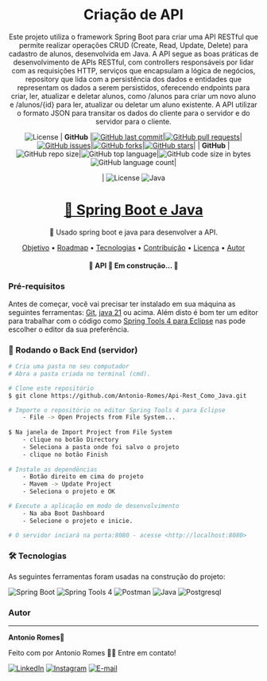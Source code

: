 
<h1 align="center">Criação de API </h1>
<p align="center">Este projeto utiliza o framework Spring Boot para criar uma API RESTful que permite realizar operações CRUD (Create, Read, Update, Delete) para cadastro de alunos, desenvolvida em Java. A API segue as boas práticas de desenvolvimento de APIs RESTful, com controllers responsáveis por lidar com as requisições HTTP, serviços que encapsulam a lógica de negócios, repository que lida com a persistência dos dados e entidades que representam os dados a serem persistidos, oferecendo endpoints para criar, ler, atualizar e deletar alunos, como /alunos para criar um novo aluno e /alunos/{id} para ler, atualizar ou deletar um aluno existente. A API utilizar o formato JSON para transitar os dados do cliente para o servidor e do servidor para o cliente.</p>

 <div align="center">
	 
![License](https://img.shields.io/badge/license-MIT-blue.svg)
|  **GitHub**     |[![GitHub last commit](https://img.shields.io/github/last-commit/Antonio-Romes/Api-Rest_Como_Java)](https://github.com/Spring-Boot-Framework/Spring-Boot-Application-Template/commits/master)|[![GitHub pull requests](https://img.shields.io/github/issues-pr-raw/Spring-Boot-Framework/Spring-Boot-Application-Template)](https://github.com/Spring-Boot-Framework/Spring-Boot-Application-Template/pulls)|[![GitHub issues](https://img.shields.io/github/issues/Spring-Boot-Framework/Spring-Boot-Application-Template)](https://github.com/Spring-Boot-Framework/Spring-Boot-Application-Template/issues)|[![GitHub forks](https://img.shields.io/github/forks/Spring-Boot-Framework/Spring-Boot-Application-Template)](https://github.com/Spring-Boot-Framework/Spring-Boot-Application-Template/network)|[![GitHub stars](https://img.shields.io/github/stars/Spring-Boot-Framework/Spring-Boot-Application-Template)](https://github.com/Spring-Boot-Framework/Spring-Boot-Application-Template/stargazers)|
|  **GitHub**     |![GitHub repo size](https://img.shields.io/github/repo-size/Antonio-Romes/Api-Rest_Como_Java)|![GitHub top language](https://img.shields.io/github/languages/top/Antonio-Romes/Api-Rest_Como_Java.svg)|![GitHub code size in bytes](https://img.shields.io/github/languages/code-size/Antonio-Romes/Api-Rest_Como_Java) ![GitHub language count](https://img.shields.io/github/languages/count/Antonio-Romes/Api-Rest_Como_Java)|

|
![License](https://img.shields.io/badge/license-MIT-blue.svg) ![Java](https://img.shields.io/badge/Java-v21-orange.svg) 



 </div>
 
<h1 align="center">
    <a href="https://pt-br.reactjs.org/">🔗 Spring Boot e Java</a>
</h1>
<p align="center">🚀 Usado spring boot e java para desenvolver a API.</p>
<p align="center">
 <a href="#objetivo">Objetivo</a> •
 <a href="#roadmap">Roadmap</a> • 
 <a href="#tecnologias">Tecnologias</a> • 
 <a href="#contribuicao">Contribuição</a> • 
 <a href="#licenc-a">Licença</a> • 
 <a href="#autor">Autor</a>
</p>

<h4 align="center"> 
	🚧  API 🚀 Em construção...  🚧
</h4>

### Pré-requisitos

Antes de começar, você vai precisar ter instalado em sua máquina as seguintes ferramentas:
[Git](https://git-scm.com), [java 21](https://www.oracle.com/br/java/technologies/downloads/#java21) ou acima. 
Além disto é bom ter um editor para trabalhar com o código como  [Spring Tools 4 para Eclipse](https://spring.io/tools) nas pode escolher o editor da sua preferência.

### 🎲 Rodando o Back End (servidor)

```bash
# Cria uma pasta no seu computador
# Abra a pasta criada no terminal (cmd).

# Clone este repositório
$ git clone https://github.com/Antonio-Romes/Api-Rest_Como_Java.git

# Importe o repositório no editor Spring Tools 4 para Eclipse
	- File -> Open Projects from File System...
 
$ Na janela de Import Project from File System
	- clique no botão Directory
	- Seleciona a pasta onde foi salvo o projeto
	- clique no botão Finish
 
# Instale as dependências
	- Botão direito em cima do projeto
	- Mavem -> Update Project
	- Seleciona o projeto e OK

# Execute a aplicação em modo de desenvolvimento
	- Na aba Boot Dashboard
	- Selecione o projeto e inicie.

# O servidor inciará na porta:8080 - acesse <http://localhost:8080>
```
### 🛠 Tecnologias

As seguintes ferramentas foram usadas na construção do projeto:

![Spring Boot](https://img.shields.io/badge/Spring%20Boot-6DB33F.svg?style=for-the-badge&logo=Spring-Boot&logoColor=white)
![Spring Tools 4](https://img.shields.io/badge/Spring%20Tools%204-6DB33F.svg?style=for-the-badge&logo=Spring&logoColor=white) 
![Postman](https://img.shields.io/badge/Postman-FF6C37.svg?style=for-the-badge&logo=Postman&logoColor=white)
![Java](https://img.shields.io/badge/Java-ED8B00?style=for-the-badge&logo=openjdk&logoColor=white)
![Postgresql](https://img.shields.io/badge/PostgreSQL-4169E1.svg?style=for-the-badge&logo=PostgreSQL&logoColor=white)

  ### Autor
---

 <b>Antonio Romes</b>🚀

Feito com por Antonio Romes 👋🏽 Entre em contato!

[![LinkedIn](https://img.shields.io/badge/LinkedIn-0077B5?style=for-the-badge&logo=linkedin&logoColor=white)](https://www.linkedin.com/in/antonio-romes/)
[![Instagram](https://img.shields.io/badge/Instagram-E4405F?style=for-the-badge&logo=instagram&logoColor=white)](https://www.instagram.com/antonio_romes_lima/)
[![E-mail](https://img.shields.io/badge/-Email-0077B5?style=for-the-badge&logo=microsoft-outlook&logoColor=007BFF)](mailto:antonioromes1@hotmail.com) 
